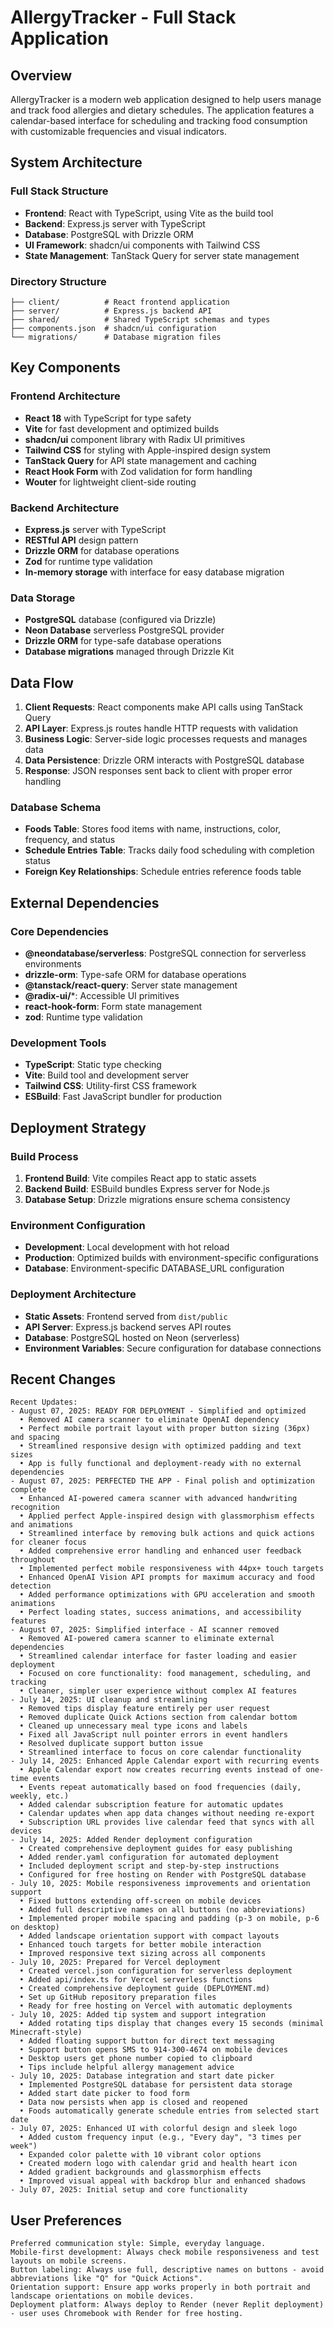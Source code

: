 # AllergyTracker - Full Stack Application

## Overview

AllergyTracker is a modern web application designed to help users manage and track food allergies and dietary schedules. The application features a calendar-based interface for scheduling and tracking food consumption with customizable frequencies and visual indicators.

## System Architecture

### Full Stack Structure
- **Frontend**: React with TypeScript, using Vite as the build tool
- **Backend**: Express.js server with TypeScript
- **Database**: PostgreSQL with Drizzle ORM
- **UI Framework**: shadcn/ui components with Tailwind CSS
- **State Management**: TanStack Query for server state management

### Directory Structure
```
├── client/          # React frontend application
├── server/          # Express.js backend API
├── shared/          # Shared TypeScript schemas and types
├── components.json  # shadcn/ui configuration
└── migrations/      # Database migration files
```

## Key Components

### Frontend Architecture
- **React 18** with TypeScript for type safety
- **Vite** for fast development and optimized builds
- **shadcn/ui** component library with Radix UI primitives
- **Tailwind CSS** for styling with Apple-inspired design system
- **TanStack Query** for API state management and caching
- **React Hook Form** with Zod validation for form handling
- **Wouter** for lightweight client-side routing

### Backend Architecture
- **Express.js** server with TypeScript
- **RESTful API** design pattern
- **Drizzle ORM** for database operations
- **Zod** for runtime type validation
- **In-memory storage** with interface for easy database migration

### Data Storage
- **PostgreSQL** database (configured via Drizzle)
- **Neon Database** serverless PostgreSQL provider
- **Drizzle ORM** for type-safe database operations
- **Database migrations** managed through Drizzle Kit

## Data Flow

1. **Client Requests**: React components make API calls using TanStack Query
2. **API Layer**: Express.js routes handle HTTP requests with validation
3. **Business Logic**: Server-side logic processes requests and manages data
4. **Data Persistence**: Drizzle ORM interacts with PostgreSQL database
5. **Response**: JSON responses sent back to client with proper error handling

### Database Schema
- **Foods Table**: Stores food items with name, instructions, color, frequency, and status
- **Schedule Entries Table**: Tracks daily food scheduling with completion status
- **Foreign Key Relationships**: Schedule entries reference foods table

## External Dependencies

### Core Dependencies
- **@neondatabase/serverless**: PostgreSQL connection for serverless environments
- **drizzle-orm**: Type-safe ORM for database operations
- **@tanstack/react-query**: Server state management
- **@radix-ui/***: Accessible UI primitives
- **react-hook-form**: Form state management
- **zod**: Runtime type validation

### Development Tools
- **TypeScript**: Static type checking
- **Vite**: Build tool and development server
- **Tailwind CSS**: Utility-first CSS framework
- **ESBuild**: Fast JavaScript bundler for production

## Deployment Strategy

### Build Process
1. **Frontend Build**: Vite compiles React app to static assets
2. **Backend Build**: ESBuild bundles Express server for Node.js
3. **Database Setup**: Drizzle migrations ensure schema consistency

### Environment Configuration
- **Development**: Local development with hot reload
- **Production**: Optimized builds with environment-specific configurations
- **Database**: Environment-specific DATABASE_URL configuration

### Deployment Architecture
- **Static Assets**: Frontend served from `dist/public`
- **API Server**: Express.js backend serves API routes
- **Database**: PostgreSQL hosted on Neon (serverless)
- **Environment Variables**: Secure configuration for database connections

## Recent Changes
```
Recent Updates:
- August 07, 2025: READY FOR DEPLOYMENT - Simplified and optimized
  • Removed AI camera scanner to eliminate OpenAI dependency
  • Perfect mobile portrait layout with proper button sizing (36px) and spacing
  • Streamlined responsive design with optimized padding and text sizes
  • App is fully functional and deployment-ready with no external dependencies
- August 07, 2025: PERFECTED THE APP - Final polish and optimization complete
  • Enhanced AI-powered camera scanner with advanced handwriting recognition
  • Applied perfect Apple-inspired design with glassmorphism effects and animations
  • Streamlined interface by removing bulk actions and quick actions for cleaner focus
  • Added comprehensive error handling and enhanced user feedback throughout
  • Implemented perfect mobile responsiveness with 44px+ touch targets
  • Enhanced OpenAI Vision API prompts for maximum accuracy and food detection
  • Added performance optimizations with GPU acceleration and smooth animations
  • Perfect loading states, success animations, and accessibility features
- August 07, 2025: Simplified interface - AI scanner removed
  • Removed AI-powered camera scanner to eliminate external dependencies
  • Streamlined calendar interface for faster loading and easier deployment
  • Focused on core functionality: food management, scheduling, and tracking
  • Cleaner, simpler user experience without complex AI features
- July 14, 2025: UI cleanup and streamlining
  • Removed tips display feature entirely per user request
  • Removed duplicate Quick Actions section from calendar bottom
  • Cleaned up unnecessary meal type icons and labels
  • Fixed all JavaScript null pointer errors in event handlers
  • Resolved duplicate support button issue
  • Streamlined interface to focus on core calendar functionality
- July 14, 2025: Enhanced Apple Calendar export with recurring events
  • Apple Calendar export now creates recurring events instead of one-time events
  • Events repeat automatically based on food frequencies (daily, weekly, etc.)
  • Added calendar subscription feature for automatic updates
  • Calendar updates when app data changes without needing re-export
  • Subscription URL provides live calendar feed that syncs with all devices
- July 14, 2025: Added Render deployment configuration
  • Created comprehensive deployment guides for easy publishing
  • Added render.yaml configuration for automated deployment
  • Included deployment script and step-by-step instructions
  • Configured for free hosting on Render with PostgreSQL database
- July 10, 2025: Mobile responsiveness improvements and orientation support
  • Fixed buttons extending off-screen on mobile devices
  • Added full descriptive names on all buttons (no abbreviations)
  • Implemented proper mobile spacing and padding (p-3 on mobile, p-6 on desktop)
  • Added landscape orientation support with compact layouts
  • Enhanced touch targets for better mobile interaction
  • Improved responsive text sizing across all components
- July 10, 2025: Prepared for Vercel deployment
  • Created vercel.json configuration for serverless deployment
  • Added api/index.ts for Vercel serverless functions
  • Created comprehensive deployment guide (DEPLOYMENT.md)
  • Set up GitHub repository preparation files
  • Ready for free hosting on Vercel with automatic deployments
- July 10, 2025: Added tip system and support integration
  • Added rotating tips display that changes every 15 seconds (minimal Minecraft-style)
  • Added floating support button for direct text messaging
  • Support button opens SMS to 914-300-4674 on mobile devices
  • Desktop users get phone number copied to clipboard
  • Tips include helpful allergy management advice
- July 10, 2025: Database integration and start date picker
  • Implemented PostgreSQL database for persistent data storage
  • Added start date picker to food form
  • Data now persists when app is closed and reopened
  • Foods automatically generate schedule entries from selected start date
- July 07, 2025: Enhanced UI with colorful design and sleek logo
  • Added custom frequency input (e.g., "Every day", "3 times per week")
  • Expanded color palette with 10 vibrant color options
  • Created modern logo with calendar grid and health heart icon
  • Added gradient backgrounds and glassmorphism effects
  • Improved visual appeal with backdrop blur and enhanced shadows
- July 07, 2025: Initial setup and core functionality
```

## User Preferences
```
Preferred communication style: Simple, everyday language.
Mobile-first development: Always check mobile responsiveness and test layouts on mobile screens.
Button labeling: Always use full, descriptive names on buttons - avoid abbreviations like "Q" for "Quick Actions".
Orientation support: Ensure app works properly in both portrait and landscape orientations on mobile devices.
Deployment platform: Always deploy to Render (never Replit deployment) - user uses Chromebook with Render for free hosting.
```